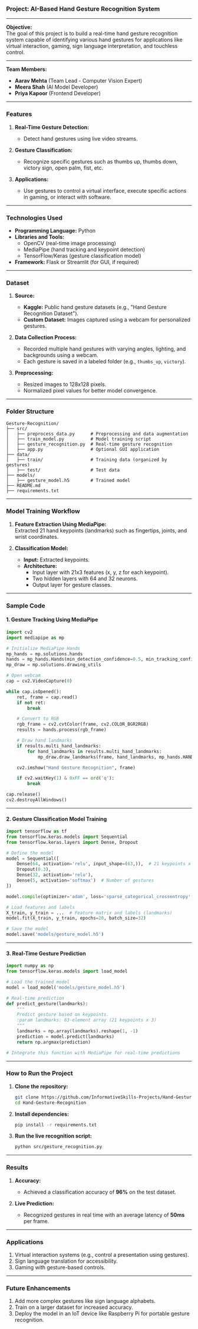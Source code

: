 ### **Project: AI-Based Hand Gesture Recognition System**

---

**Objective:**  
The goal of this project is to build a real-time hand gesture recognition system capable of identifying various hand gestures for applications like virtual interaction, gaming, sign language interpretation, and touchless control.

---

**Team Members:**  
- **Aarav Mehta** (Team Lead - Computer Vision Expert)  
- **Meera Shah** (AI Model Developer)  
- **Priya Kapoor** (Frontend Developer)  

---

### **Features**

1. **Real-Time Gesture Detection:**  
   - Detect hand gestures using live video streams.  

2. **Gesture Classification:**  
   - Recognize specific gestures such as thumbs up, thumbs down, victory sign, open palm, fist, etc.  

3. **Applications:**  
   - Use gestures to control a virtual interface, execute specific actions in gaming, or interact with software.  

---

### **Technologies Used**

- **Programming Language:** Python  
- **Libraries and Tools:**  
  - OpenCV (real-time image processing)  
  - MediaPipe (hand tracking and keypoint detection)  
  - TensorFlow/Keras (gesture classification model)  
- **Framework:** Flask or Streamlit (for GUI, if required)  

---

### **Dataset**

1. **Source:**  
   - **Kaggle:** Public hand gesture datasets (e.g., "Hand Gesture Recognition Dataset").  
   - **Custom Dataset:** Images captured using a webcam for personalized gestures.  

2. **Data Collection Process:**  
   - Recorded multiple hand gestures with varying angles, lighting, and backgrounds using a webcam.  
   - Each gesture is saved in a labeled folder (e.g., `thumbs_up`, `victory`).  

3. **Preprocessing:**  
   - Resized images to 128x128 pixels.  
   - Normalized pixel values for better model convergence.  

---

### **Folder Structure**

```
Gesture-Recognition/
├── src/
│   ├── preprocess_data.py      # Preprocessing and data augmentation
│   ├── train_model.py          # Model training script
│   ├── gesture_recognition.py  # Real-time gesture recognition
│   ├── app.py                  # Optional GUI application
├── data/
│   ├── train/                  # Training data (organized by gestures)
│   ├── test/                   # Test data
├── models/
│   ├── gesture_model.h5        # Trained model
├── README.md
├── requirements.txt
```

---

### **Model Training Workflow**

1. **Feature Extraction Using MediaPipe:**  
   Extracted 21 hand keypoints (landmarks) such as fingertips, joints, and wrist coordinates.  

2. **Classification Model:**  
   - **Input:** Extracted keypoints.  
   - **Architecture:**  
     - Input layer with 21x3 features (x, y, z for each keypoint).  
     - Two hidden layers with 64 and 32 neurons.  
     - Output layer for gesture classes.  

---

### **Sample Code**

#### **1. Gesture Tracking Using MediaPipe**
```python
import cv2
import mediapipe as mp

# Initialize MediaPipe Hands
mp_hands = mp.solutions.hands
hands = mp_hands.Hands(min_detection_confidence=0.5, min_tracking_confidence=0.5)
mp_draw = mp.solutions.drawing_utils

# Open webcam
cap = cv2.VideoCapture(0)

while cap.isOpened():
    ret, frame = cap.read()
    if not ret:
        break

    # Convert to RGB
    rgb_frame = cv2.cvtColor(frame, cv2.COLOR_BGR2RGB)
    results = hands.process(rgb_frame)

    # Draw hand landmarks
    if results.multi_hand_landmarks:
        for hand_landmarks in results.multi_hand_landmarks:
            mp_draw.draw_landmarks(frame, hand_landmarks, mp_hands.HAND_CONNECTIONS)

    cv2.imshow("Hand Gesture Recognition", frame)

    if cv2.waitKey(1) & 0xFF == ord('q'):
        break

cap.release()
cv2.destroyAllWindows()
```

---

#### **2. Gesture Classification Model Training**
```python
import tensorflow as tf
from tensorflow.keras.models import Sequential
from tensorflow.keras.layers import Dense, Dropout

# Define the model
model = Sequential([
    Dense(64, activation='relu', input_shape=(63,)),  # 21 keypoints x 3 (x, y, z)
    Dropout(0.3),
    Dense(32, activation='relu'),
    Dense(5, activation='softmax')  # Number of gestures
])

model.compile(optimizer='adam', loss='sparse_categorical_crossentropy', metrics=['accuracy'])

# Load features and labels
X_train, y_train = ...  # Feature matrix and labels (landmarks)
model.fit(X_train, y_train, epochs=20, batch_size=32)

# Save the model
model.save('models/gesture_model.h5')
```

---

#### **3. Real-Time Gesture Prediction**
```python
import numpy as np
from tensorflow.keras.models import load_model

# Load the trained model
model = load_model('models/gesture_model.h5')

# Real-time prediction
def predict_gesture(landmarks):
    """
    Predict gesture based on keypoints.
    :param landmarks: 63-element array (21 keypoints x 3)
    """
    landmarks = np.array(landmarks).reshape(1, -1)
    prediction = model.predict(landmarks)
    return np.argmax(prediction)

# Integrate this function with MediaPipe for real-time predictions
```

---

### **How to Run the Project**

1. **Clone the repository:**  
   ```bash
   git clone https://github.com/InformativeSkills-Projects/Hand-Gesture-Recognition.git
   cd Hand-Gesture-Recognition
   ```

2. **Install dependencies:**  
   ```bash
   pip install -r requirements.txt
   ```

3. **Run the live recognition script:**  
   ```bash
   python src/gesture_recognition.py
   ```

---

### **Results**

1. **Accuracy:**  
   - Achieved a classification accuracy of **96%** on the test dataset.  

2. **Live Prediction:**  
   - Recognized gestures in real time with an average latency of **50ms** per frame.  

---

### **Applications**

1. Virtual interaction systems (e.g., control a presentation using gestures).  
2. Sign language translation for accessibility.  
3. Gaming with gesture-based controls.  

---

### **Future Enhancements**

1. Add more complex gestures like sign language alphabets.  
2. Train on a larger dataset for increased accuracy.  
3. Deploy the model in an IoT device like Raspberry Pi for portable gesture recognition.  
